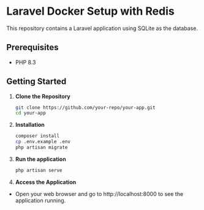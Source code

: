 # Laravel Docker Setup with Redis

This repository contains a Laravel application using SQLite as the database.

## Prerequisites

-   PHP 8.3

## Getting Started

1. **Clone the Repository**

    ```bash
    git clone https://github.com/your-repo/your-app.git
    cd your-app

    ```

2. **Installation**

    ```bash
    composer install
    cp .env.example .env
    php artisan migrate

    ```

3. **Run the application**

    ```bash
    php artisan serve

    ```

4. **Access the Application**

-   Open your web browser and go to http://localhost:8000 to see the application running.
